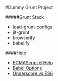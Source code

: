 #Dummy Grunt Project

#####Grunt Stack
 - load-grunt-configs
 - jit-grunt
 - browserify
 - babelify


####Help
- [ECMAScript 6 Help](https://www.sitepoint.com/?s=ecmascript+6)
- [Babel Options](http://babeljs.io/docs/usage/options/)
- [Underscore vs ES6](https://www.reindex.io/blog/you-might-not-need-underscore/)






